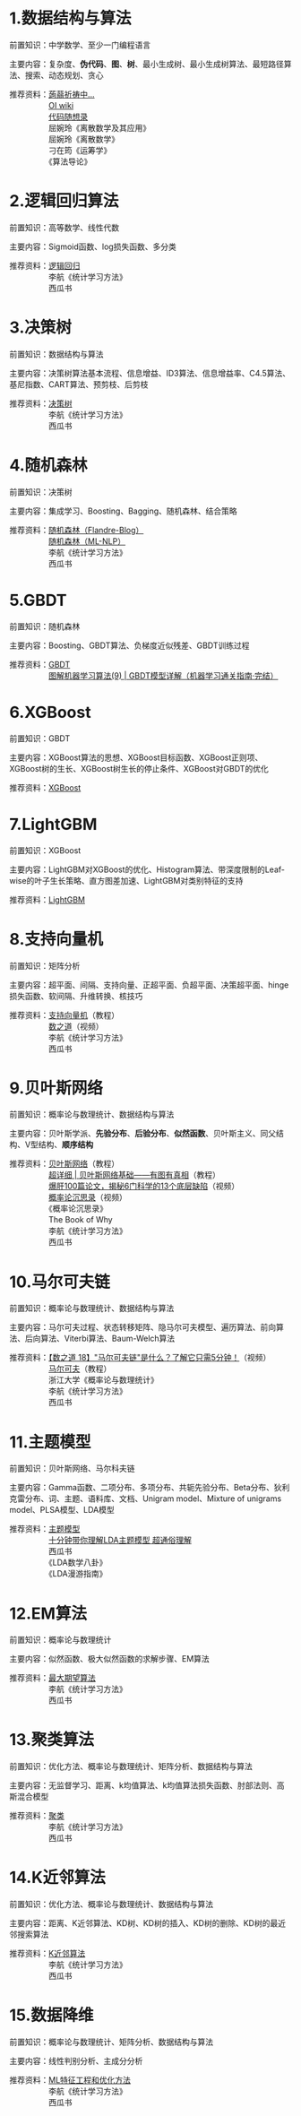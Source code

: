 # 1.数据结构与算法
前置知识：中学数学、至少一门编程语言

主要内容：复杂度、**伪代码**、**图**、**树**、最小生成树、最小生成树算法、最短路径算法、搜索、动态规划、贪心

推荐资料：[蒟蒻祈祷中…](https://github.com/YQ157/CUMTB-ICPC/tree/main/%E6%A8%A1%E6%9D%BF%E5%8C%BA/%E8%92%9F%E8%92%BB%E7%A5%88%E7%A5%B7%E4%B8%AD%E2%80%A6)  
　　　　　[OI wiki](https://oi-wiki.org/)  
　　　　　[代码随想录](https://www.programmercarl.com/)  
　　　　　屈婉玲《离散数学及其应用》  
　　　　　屈婉玲《离散数学》  
　　　　　刁在筠《运筹学》  
　　　　　《算法导论》  
# 2.逻辑回归算法
前置知识：高等数学、线性代数

主要内容：Sigmoid函数、log损失函数、多分类

推荐资料：[逻辑回归](https://github.com/NLP-LOVE/ML-NLP/tree/master/Machine%20Learning/2.Logistics%20Regression)  
　　　　　李航《统计学习方法》  
　　　　　西瓜书
# 3.决策树
前置知识：数据结构与算法

主要内容：决策树算法基本流程、信息增益、ID3算法、信息增益率、C4.5算法、基尼指数、CART算法、预剪枝、后剪枝

推荐资料：[决策树](https://github.com/NLP-LOVE/ML-NLP/blob/master/Machine%20Learning/3.Desition%20Tree/Desition%20Tree.md)  
　　　　　李航《统计学习方法》  
　　　　　西瓜书
# 4.随机森林
前置知识：决策树

主要内容：集成学习、Boosting、Bagging、随机森林、结合策略

推荐资料：[随机森林（Flandre-Blog）](https://github.com/Discrete-Mathematics/Flandre-Blog/blob/main/%E6%9C%BA%E5%99%A8%E5%AD%A6%E4%B9%A0/%E9%9A%8F%E6%9C%BA%E6%A3%AE%E6%9E%97.md)  
　　　　　[随机森林（ML-NLP）](https://github.com/NLP-LOVE/ML-NLP/blob/master/Machine%20Learning/3.1%20Random%20Forest/3.1%20Random%20Forest.md)  
　　　　　李航《统计学习方法》  
　　　　　西瓜书
# 5.GBDT
前置知识：随机森林

主要内容：Boosting、GBDT算法、负梯度近似残差、GBDT训练过程

推荐资料：[GBDT](https://github.com/NLP-LOVE/ML-NLP/tree/master/Machine%20Learning/3.2%20GBDT)  
　　　　　[图解机器学习算法(9) | GBDT模型详解（机器学习通关指南·完结）](https://blog.csdn.net/ShowMeAI/article/details/123402422)
# 6.XGBoost
前置知识：GBDT

主要内容：XGBoost算法的思想、XGBoost目标函数、XGBoost正则项、XGBoost树的生长、XGBoost树生长的停止条件、XGBoost对GBDT的优化

推荐资料：[XGBoost](https://github.com/NLP-LOVE/ML-NLP/tree/master/Machine%20Learning/3.3%20XGBoost)
# 7.LightGBM
前置知识：XGBoost

主要内容：LightGBM对XGBoost的优化、Histogram算法、带深度限制的Leaf-wise的叶子生长策略、直方图差加速、LightGBM对类别特征的支持

推荐资料：[LightGBM](https://github.com/NLP-LOVE/ML-NLP/tree/master/Machine%20Learning/3.4%20LightGBM)
# 8.支持向量机
前置知识：矩阵分析

主要内容：超平面、间隔、支持向量、正超平面、负超平面、决策超平面、hinge损失函数、软间隔、升维转换、核技巧

推荐资料：[支持向量机](https://github.com/NLP-LOVE/ML-NLP/tree/master/Machine%20Learning/4.%20SVM)（教程）  
　　　　　[数之道](https://space.bilibili.com/152254793/channel/collectiondetail?sid=1050&spm_id_from=333.788.0.0)（视频）  
　　　　　李航《统计学习方法》  
　　　　　西瓜书
# 9.贝叶斯网络
前置知识：概率论与数理统计、数据结构与算法

主要内容：贝叶斯学派、**先验分布**、**后验分布**、**似然函数**、贝叶斯主义、同父结构、V型结构、**顺序结构**

推荐资料：[贝叶斯网络](https://github.com/NLP-LOVE/ML-NLP/blob/master/Machine%20Learning/5.1%20Bayes%20Network/5.1%20Bayes%20Network.md#24-%E8%B4%9D%E5%8F%B6%E6%96%AF%E7%BD%91%E7%BB%9C)（教程）  
　　　　　[超详细 | 贝叶斯网络基础——有图有真相](https://blog.csdn.net/qq_41603411/article/details/104708470)（教程）  
　　　　　[爆肝100篇论文，揭秘6门科学的13个底层缺陷](https://www.bilibili.com/video/BV1Cv4y1n74H/?spm_id_from=333.337.search-card.all.click&vd_source=8f7be58fae99de36e73582d589f00ca1)（视频）   
　　　　　[概率论沉思录](https://space.bilibili.com/804420/channel/collectiondetail?sid=1558360&spm_id_from=333.788.0.0)（视频）  
　　　　　《概率论沉思录》  
　　　　　The Book of Why  
　　　　　李航《统计学习方法》  
　　　　　西瓜书  
# 10.马尔可夫链
前置知识：概率论与数理统计、数据结构与算法

主要内容：马尔可夫过程、状态转移矩阵、隐马尔可夫模型、遍历算法、前向算法、后向算法、Viterbi算法、Baum-Welch算法

推荐资料：[【数之道 18】"马尔可夫链"是什么？了解它只需5分钟！](https://www.bilibili.com/video/BV19b4y127oZ/?spm_id_from=333.999.0.0&vd_source=8f7be58fae99de36e73582d589f00ca1)（视频）  
　　　　　[马尔可夫](https://github.com/NLP-LOVE/ML-NLP/tree/master/Machine%20Learning/5.2%20Markov)（教程）  
　　　　　浙江大学《概率论与数理统计》  
　　　　　李航《统计学习方法》  
　　　　　西瓜书 
# 11.主题模型
前置知识：贝叶斯网络、马尔科夫链

主要内容：Gamma函数、二项分布、多项分布、共轭先验分布、Beta分布、狄利克雷分布、词、主题、语料库、文档、Unigram model、Mixture of unigrams model、PLSA模型、LDA模型

推荐资料：[主题模型](https://github.com/NLP-LOVE/ML-NLP/tree/master/Machine%20Learning/5.3%20Topic%20Model)  
　　　　　[十分钟带你理解LDA主题模型 超通俗理解](https://blog.csdn.net/qq_34687559/article/details/106193545)  
　　　　　西瓜书  
　　　　　《LDA数学八卦》  
　　　　　《LDA漫游指南》  
# 12.EM算法
前置知识：概率论与数理统计

主要内容：似然函数、极大似然函数的求解步骤、EM算法

推荐资料：[最大期望算法](https://github.com/NLP-LOVE/ML-NLP/tree/master/Machine%20Learning/6.%20EM)  
　　　　　李航《统计学习方法》  
　　　　　西瓜书 
# 13.聚类算法
前置知识：优化方法、概率论与数理统计、矩阵分析、数据结构与算法

主要内容：无监督学习、距离、k均值算法、k均值算法损失函数、肘部法则、高斯混合模型

推荐资料：[聚类](https://github.com/NLP-LOVE/ML-NLP/tree/master/Machine%20Learning/7.%20Clustering)  
　　　　　李航《统计学习方法》  
　　　　　西瓜书 
# 14.K近邻算法
前置知识：优化方法、概率论与数理统计、数据结构与算法

主要内容：距离、K近邻算法、KD树、KD树的插入、KD树的删除、KD树的最近邻搜索算法

推荐资料：[K近邻算法](https://github.com/NLP-LOVE/ML-NLP/tree/master/Machine%20Learning/9.%20KNN#14-knn%E6%9C%80%E8%BF%91%E9%82%BB%E5%88%86%E7%B1%BB%E7%AE%97%E6%B3%95%E7%9A%84%E8%BF%87%E7%A8%8B)  
　　　　　李航《统计学习方法》  
　　　　　西瓜书 
# 15.数据降维
前置知识：概率论与数理统计、矩阵分析、数据结构与算法

主要内容：线性判别分析、主成分分析

推荐资料：[ML特征工程和优化方法](https://github.com/NLP-LOVE/ML-NLP/tree/master/Machine%20Learning/8.%20ML%E7%89%B9%E5%BE%81%E5%B7%A5%E7%A8%8B%E5%92%8C%E4%BC%98%E5%8C%96%E6%96%B9%E6%B3%95#25-%E9%99%8D%E7%BB%B4%E6%96%B9%E6%B3%95)  
　　　　　李航《统计学习方法》  
　　　　　西瓜书 
